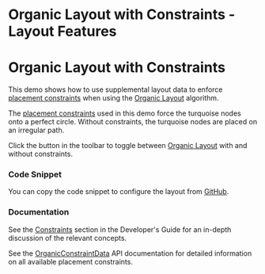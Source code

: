 <!--
 //////////////////////////////////////////////////////////////////////////////
 // @license
 // This file is part of yFiles for HTML 2.6.
 // Use is subject to license terms.
 //
 // Copyright (c) 2000-2024 by yWorks GmbH, Vor dem Kreuzberg 28,
 // 72070 Tuebingen, Germany. All rights reserved.
 //
 //////////////////////////////////////////////////////////////////////////////
-->
# Organic Layout with Constraints - Layout Features

# Organic Layout with Constraints

This demo shows how to use supplemental layout data to enforce [placement constraints](https://docs.yworks.com/yfileshtml/#/api/OrganicConstraintData) when using the [Organic Layout](https://docs.yworks.com/yfileshtml/#/api/OrganicLayout) algorithm.

The [placement constraints](https://docs.yworks.com/yfileshtml/#/api/OrganicConstraintData) used in this demo force the turquoise nodes onto a perfect circle. Without constraints, the turquoise nodes are placed on an irregular path.

Click the button in the toolbar to toggle between [Organic Layout](https://docs.yworks.com/yfileshtml/#/api/OrganicLayout) with and without constraints.

### Code Snippet

You can copy the code snippet to configure the layout from [GitHub](https://github.com/yWorks/yfiles-for-html-demos/blob/master/demos/layout-features/organic-constraints/OrganicConstraints.ts).

### Documentation

See the [Constraints](https://docs.yworks.com/yfileshtml/#/dguide/organic_layout-constraints) section in the Developer's Guide for an in-depth discussion of the relevant concepts.

See the [OrganicConstraintData](https://docs.yworks.com/yfileshtml/#/api/OrganicConstraintData) API documentation for detailed information on all available placement constraints.

